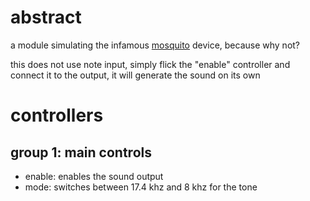 # abstract

a module simulating the infamous [mosquito](https://en.wikipedia.org/wiki/The_Mosquito) device, because why not?

this does not use note input, simply flick the "enable" controller and connect it to the output, it will generate the sound on its own

# controllers

## group 1: main controls

- enable: enables the sound output
- mode: switches between 17.4 khz and 8 khz for the tone
